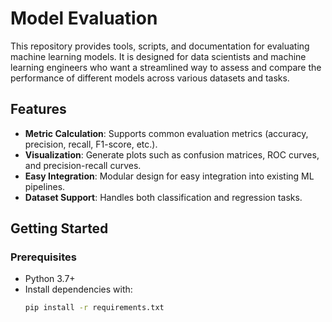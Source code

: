 # Model Evaluation

This repository provides tools, scripts, and documentation for evaluating machine learning models. It is designed for data scientists and machine learning engineers who want a streamlined way to assess and compare the performance of different models across various datasets and tasks.

## Features

- **Metric Calculation**: Supports common evaluation metrics (accuracy, precision, recall, F1-score, etc.).
- **Visualization**: Generate plots such as confusion matrices, ROC curves, and precision-recall curves.
- **Easy Integration**: Modular design for easy integration into existing ML pipelines.
- **Dataset Support**: Handles both classification and regression tasks.

## Getting Started

### Prerequisites

- Python 3.7+
- Install dependencies with:
  ```bash
  pip install -r requirements.txt

